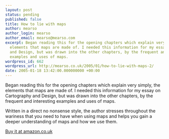 ```yaml
---
layout: post
status: pending
published: false
title: How to lie with maps
author: mearso
author_login: mearso
author_email: mearso@mearso.com
excerpt: Began reading this for the opening chapters which explain very simply, the
  elements that maps are made of. I needed this information for my essay on Cartography
  and Design, but was drawn into the other chapters, by the frequent and interesting
  examples and uses of maps.
wordpress_id: 662
wordpress_url: http://mearso.co.uk/2005/01/how-to-lie-with-maps-2/
date: 2005-01-18 13:42:00.000000000 +00:00
---
```

Began reading this for the opening chapters which explain very simply, the elements that maps are made of. I needed this information for my essay on Cartography and Design, but was drawn into the other chapters, by the frequent and interesting examples and uses of maps.

Written in a direct no nonsense style, the author stresses throughout the wariness that you need to have when using maps and helps you gain a deeper understanding of maps and how we use them.

<A HREF="http://www.amazon.co.uk/exec/obidos/ASIN/0226534219/mearso-21">Buy it at amazon.co.uk</A>
